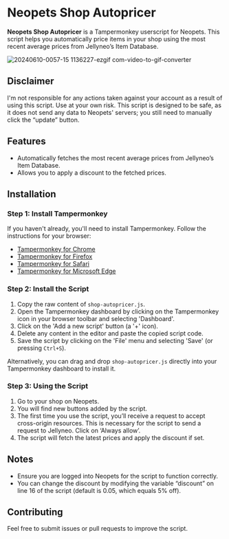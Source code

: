 # Neopets Shop Autopricer

**Neopets Shop Autopricer** is a Tampermonkey userscript for Neopets. This script helps you automatically price items in your shop using the most recent average prices from Jellyneo’s Item Database.

![20240610-0057-15 1136227-ezgif com-video-to-gif-converter](https://github.com/ramsestone/Neopets-Shop-Autopricer/assets/74755255/ab1a8497-509c-464f-a5eb-319b7e402144)

## Disclaimer
I'm not responsible for any actions taken against your account as a result of using this script. Use at your own risk. This script is designed to be safe, as it does not send any data to Neopets' servers; you still need to manually click the “update” button.

## Features
- Automatically fetches the most recent average prices from Jellyneo’s Item Database.
- Allows you to apply a discount to the fetched prices.

## Installation
### Step 1: Install Tampermonkey
If you haven't already, you'll need to install Tampermonkey. Follow the instructions for your browser:

- [Tampermonkey for Chrome](https://tampermonkey.net/?ext=dhdg&browser=chrome)
- [Tampermonkey for Firefox](https://tampermonkey.net/?ext=dhdg&browser=firefox)
- [Tampermonkey for Safari](https://tampermonkey.net/?ext=dhdg&browser=safari)
- [Tampermonkey for Microsoft Edge](https://tampermonkey.net/?ext=dhdg&browser=edge)

### Step 2: Install the Script
1. Copy the raw content of `shop-autopricer.js`.
2. Open the Tampermonkey dashboard by clicking on the Tampermonkey icon in your browser toolbar and selecting 'Dashboard'.
3. Click on the 'Add a new script' button (a '+' icon).
4. Delete any content in the editor and paste the copied script code.
5. Save the script by clicking on the 'File' menu and selecting 'Save' (or pressing `Ctrl+S`).

Alternatively, you can drag and drop `shop-autopricer.js` directly into your Tampermonkey dashboard to install it.

### Step 3: Using the Script
1. Go to your shop on Neopets.
2. You will find new buttons added by the script.
3. The first time you use the script, you’ll receive a request to accept cross-origin resources. This is necessary for the script to send a request to Jellyneo. Click on ‘Always allow’.
4. The script will fetch the latest prices and apply the discount if set.

## Notes
- Ensure you are logged into Neopets for the script to function correctly.
- You can change the discount by modifying the variable “discount” on line 16 of the script (default is 0.05, which equals 5% off).

## Contributing
Feel free to submit issues or pull requests to improve the script.
